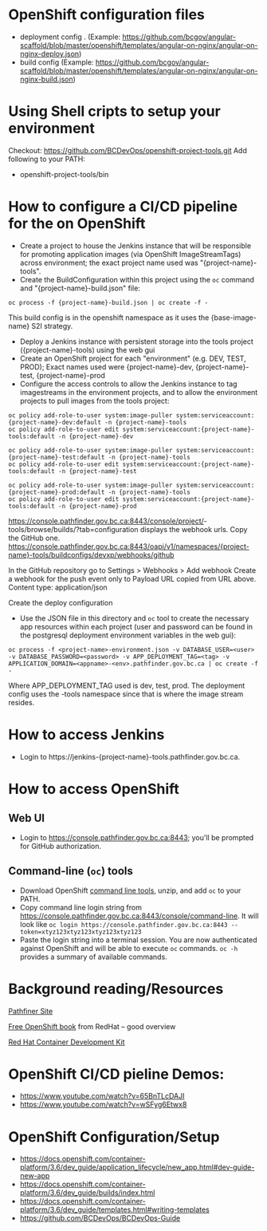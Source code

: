# OpenShift configuration files

* deployment config .  (Example: https://github.com/bcgov/angular-scaffold/blob/master/openshift/templates/angular-on-nginx/angular-on-nginx-deploy.json)
* build config (Example: https://github.com/bcgov/angular-scaffold/blob/master/openshift/templates/angular-on-nginx/angular-on-nginx-build.json)

# Using Shell cripts to setup your environment
Checkout: https://github.com/BCDevOps/openshift-project-tools.git
Add following to your PATH: 
* openshift-project-tools/bin



# How to configure a CI/CD pipeline for the <project-name> on OpenShift

- Create a project to house the Jenkins instance that will be responsible for promoting application images (via OpenShift ImageStreamTags) across environment; the exact project name used was "{project-name}-tools".
- Create the BuildConfiguration within this project using the ```oc``` command and "{project-name}-build.json" file:

```
oc process -f {project-name}-build.json | oc create -f -
```

This build config is in the openshift namespace as it uses the {base-image-name} S2I strategy.


- Deploy a Jenkins instance with persistent storage into the tools project ({project-name}-tools) using the web gui
- Create an OpenShift project for each "environment" (e.g. DEV, TEST, PROD); 
  Exact names used were {project-name}-dev, {project-name}-test, {project-name}-prod
- Configure the access controls to allow the Jenkins instance to tag imagestreams in the environment projects, and to allow the environment projects to pull images from the tools project:
 
```
oc policy add-role-to-user system:image-puller system:serviceaccount:{project-name}-dev:default -n {project-name}-tools
oc policy add-role-to-user edit system:serviceaccount:{project-name}-tools:default -n {project-name}-dev

oc policy add-role-to-user system:image-puller system:serviceaccount:{project-name}-test:default -n {project-name}-tools
oc policy add-role-to-user edit system:serviceaccount:{project-name}-tools:default -n {project-name}-test

oc policy add-role-to-user system:image-puller system:serviceaccount:{project-name}-prod:default -n {project-name}-tools
oc policy add-role-to-user edit system:serviceaccount:{project-name}-tools:default -n {project-name}-prod
```

https://console.pathfinder.gov.bc.ca:8443/console/project/<project-name>-tools/browse/builds/<build-name>?tab=configuration
displays the webhook urls. Copy the GitHub one. 
https://console.pathfinder.gov.bc.ca:8443/oapi/v1/namespaces/{project-name}-tools/buildconfigs/devxp/webhooks/github

In the GitHub repository go to Settings > Webhooks > Add webhook
Create a webhook for the push event only to Payload URL copied from URL above.
Content type: application/json

Create the deploy configuration
 - Use the JSON file in this directory  and `oc` tool to create the necessary app resources within each project (user and password can be found in the postgresql deployment environment variables in the web gui):

```
oc process -f <project-name>-environment.json -v DATABASE_USER=<user> -v DATABASE_PASSWORD=<password> -v APP_DEPLOYMENT_TAG=<tag> -v APPLICATION_DOMAIN=<appname>-<env>.pathfinder.gov.bc.ca | oc create -f -
```

Where APP_DEPLOYMENT_TAG used is dev, test, prod.
The deployment config uses the <project-name>-tools namespace since that is where the image stream resides.


# How to access Jenkins

- Login to https://jenkins-{project-name}-tools.pathfinder.gov.bc.ca.

# How to access OpenShift

## Web UI
- Login to https://console.pathfinder.gov.bc.ca:8443; you'll be prompted for GitHub authorization.

## Command-line (```oc```) tools
- Download OpenShift [command line tools](https://github.com/openshift/origin/releases/download/v1.2.1/openshift-origin-client-tools-v1.2.1-5e723f6-mac.zip), unzip, and add ```oc``` to your PATH.  
- Copy command line login string from https://console.pathfinder.gov.bc.ca:8443/console/command-line.  It will look like ```oc login https://console.pathfinder.gov.bc.ca:8443 --token=xtyz123xtyz123xtyz123xtyz123```
- Paste the login string into a terminal session.  You are now authenticated against OpenShift and will be able to execute ```oc``` commands. ```oc -h``` provides a summary of available commands.



# Background reading/Resources

[Pathfiner Site](https://www.pathfinder.gov.bc.ca/)

[Free OpenShift book](https://www.openshift.com/promotions/for-developers.html) from RedHat – good overview

[Red Hat Container Development Kit](http://developers.redhat.com/products/cdk/overview/)

# OpenShift CI/CD pieline Demos:

- https://www.youtube.com/watch?v=65BnTLcDAJI
- https://www.youtube.com/watch?v=wSFyg6Etwx8

# OpenShift Configuration/Setup

* https://docs.openshift.com/container-platform/3.6/dev_guide/application_lifecycle/new_app.html#dev-guide-new-app
* https://docs.openshift.com/container-platform/3.6/dev_guide/builds/index.html
* https://docs.openshift.com/container-platform/3.6/dev_guide/templates.html#writing-templates
* https://github.com/BCDevOps/BCDevOps-Guide


  
